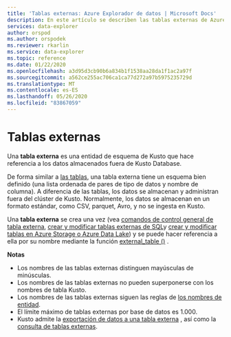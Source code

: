 ```yaml
---
title: 'Tablas externas: Azure Explorador de datos | Microsoft Docs'
description: En este artículo se describen las tablas externas de Azure Explorador de datos.
services: data-explorer
author: orspod
ms.author: orspodek
ms.reviewer: rkarlin
ms.service: data-explorer
ms.topic: reference
ms.date: 01/22/2020
ms.openlocfilehash: a3d95d3cb90b6a834b1f1538aa28da1f1ac2a97f
ms.sourcegitcommit: a562ce255ac706ca1ca77d272a97b5975235729d
ms.translationtype: MT
ms.contentlocale: es-ES
ms.lasthandoff: 05/26/2020
ms.locfileid: "83867059"
---
```

# <a name="external-tables"></a>Tablas externas

Una **tabla externa** es una entidad de esquema de Kusto que hace referencia a los datos almacenados fuera de Kusto Database.

De forma similar a [las tablas](tables.md), una tabla externa tiene un esquema bien definido (una lista ordenada de pares de tipo de datos y nombre de columna). A diferencia de las tablas, los datos se almacenan y administran fuera del clúster de Kusto. Normalmente, los datos se almacenan en un formato estándar, como CSV, parquet, Avro, y no se ingesta en Kusto.

Una **tabla externa** se crea una vez (vea [comandos de control general de tabla externa](../../management/externaltables.md), [crear y modificar tablas externas de SQL](../../management/external-sql-tables.md)y [crear y modificar tablas en Azure Storage o Azure Data Lake](../../management/external-tables-azurestorage-azuredatalake.md)) y se puede hacer referencia a ella por su nombre mediante la función [external_table ()](../../query/externaltablefunction.md) . 

**Notas**

* Los nombres de las tablas externas distinguen mayúsculas de minúsculas.
* Los nombres de las tablas externas no pueden superponerse con los nombres de tabla Kusto.
* Los nombres de las tablas externas siguen las reglas de [los nombres de entidad](./entity-names.md).
* El límite máximo de tablas externas por base de datos es 1.000.
* Kusto admite la [exportación de datos a una tabla externa](../../management/data-export/export-data-to-an-external-table.md) , así como la [consulta de tablas externas](../../../data-lake-query-data.md).
